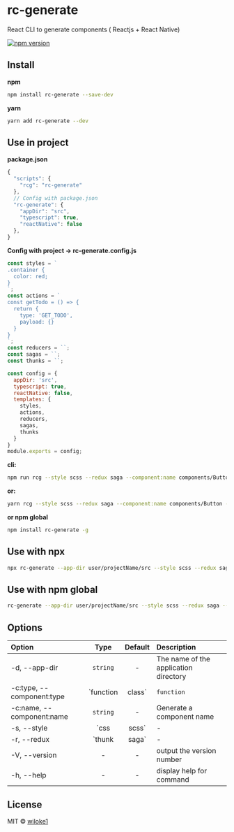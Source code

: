 # rc-generate

React CLI to generate components ( Reactjs + React Native)

[![npm version](https://img.shields.io/npm/v/rc-generate.svg)](https://www.npmjs.com/package/rc-generate)

## Install

**npm**

```bash
npm install rc-generate --save-dev
```

**yarn**

```bash
yarn add rc-generate --dev
```

## Use in project

**package.json**

```js
{
  "scripts": {
    "rcg": "rc-generate"
  },
  // Config with package.json
  "rc-generate": {
    "appDir": "src",
    "typescript": true,
    "reactNative": false
  },
}
```

**Config with project -> rc-generate.config.js**

```js
const styles = `
.container {
  color: red;
}
`;
const actions = `
const getTodo = () => {
  return {
    type: 'GET_TODO',
    payload: {}
  }
}
`;
const reducers = ``;
const sagas = ``;
const thunks = ``;

const config = {
  appDir: 'src',
  typescript: true,
  reactNative: false,
  templates: {
    styles,
    actions,
    reducers,
    sagas,
    thunks
  }
}
module.exports = config;
```

**cli:**

```bash
npm run rcg --style scss --redux saga --component:name components/Button --component:type class
```

**or:**

```bash
yarn rcg --style scss --redux saga --component:name components/Button --component:type class
```

**or npm global**

```bash
npm install rc-generate -g
```

## Use with npx

```bash
npx rc-generate --app-dir user/projectName/src --style scss --redux saga --component:name components/Button
```

## Use with npm global

```bash
rc-generate --app-dir user/projectName/src --style scss --redux saga --component:name components/Button
```

## Options

| Option                  | Type                                | Default | Description |
| :---------            | :-------:          | :-----: | :----------- |
| -d, --app-dir   | `string`  | -       | The name of the application directory  |
| -c:type, --component:type   | `function | class`   | `function`       | Generate a component type ( example: Button or components/Button) |
| -c:name, --component:name   | `string`  | -       | Generate a component name  |
| -s, --style    | `css | scss`      | -       | Generate a style |
| -r, --redux    | `thunk | saga`      | -       | Generate a redux state management |
| -V, --version    | -      | -       | output the version number |
| -h, --help    | -      | -       | display help for command |

## License

MIT © [wiloke1](https://github.com/wiloke1)
